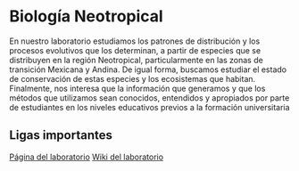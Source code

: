 # Biología Neotropical

En nuestro laboratorio estudiamos los patrones de distribución y los procesos evolutivos que los determinan, a partir de especies que se distribuyen en la región Neotropical, particularmente en las zonas de transición Mexicana y Andina. De igual forma, buscamos estudiar el estado de conservación de estas especies y los ecosistemas que  habitan. Finalmente, nos interesa que la información que generamos y que los métodos que utilizamos sean conocidos, entendidos y apropiados por parte de estudiantes en los niveles educativos previos a la formación universitaria

## Ligas importantes

[Página del laboratorio](https://www.biologianeotropical.com/)
[Wiki del laboratorio](https://github.com/BiologiaNeotropical/recursos_academicos_LaBioNeo/wiki)
